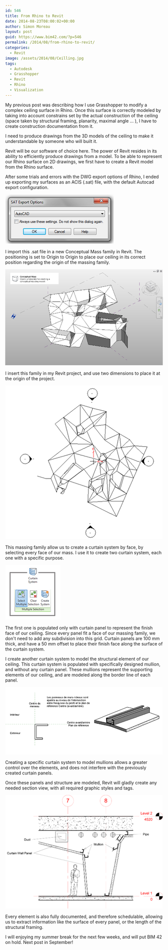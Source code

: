 ```yaml
---
id: 546
title: From Rhino to Revit
date: 2014-08-23T08:00:02+00:00
author: Simon Moreau
layout: post
guid: https://www.bim42.com/?p=546
permalink: /2014/08/from-rhino-to-revit/
categories:
  - Revit
image: /assets/2014/08/Ceilling.jpg
tags:
  - Autodesk
  - Grasshopper
  - Revit
  - Rhino
  - Visualization
---
```

My previous post was describing how I use Grasshopper to modify a complex ceiling surface in Rhino. Once this surface is correctly modeled by taking into account constrains set by the actual construction of the ceiling (space taken by structural framing, planarity, maximal angle ... ), I have to create construction documentation from it.

I need to produce drawings from the 3D models of the ceiling to make it understandable by someone who will built it.

Revit will be our software of choice here. The power of Revit resides in its ability to efficiently produce drawings from a model. To be able to represent our Rhino surface on 2D drawings, we first have to create a Revit model from the Rhino surface.

After some trials and errors with the DWG export options of Rhino, I ended up exporting my surfaces as an ACIS (.sat) file, with the default Autocad export configuration.

![satExport](/assets/2014/08/satExport.jpg)

I import this .sat file in a new Conceptual Mass family in Revit. The positioning is set to Origin to Origin to place our ceiling in its correct position regarding the origin of the massing family.

![MassingFamily](/assets/2014/08/MassingFamily.jpg)

I insert this family in my Revit project, and use two dimensions to place it at the origin of the project.

![ceilingPlan](/assets/2014/08/ceilingPlan.jpg)

This massing family allow us to create a curtain system by face, by selecting every face of our mass. I use it to create two curtain system, each one with a specific purpose.

![Command](/assets/2014/08/Command.jpg)

The first one is populated only with curtain panel to represent the finish face of our ceiling. Since every panel fit a face of our massing family, we don't need to add any subdivision into this grid. Curtain panels are 100 mm thick, and have a 50 mm offset to place their finish face along the surface of the curtain system.

I create another curtain system to model the structural element of our ceiling. This curtain system is populated with specifically designed mullion, and without any curtain panel. These mullions represent the supporting elements of our ceiling, and are modeled along the border line of each panel.

![Profile](/assets/2014/08/Profile.jpg)

Creating a specific curtain system to model mullions allows a greater control over the elements, and does not interfere with the previously created curtain panels.

Once these panels and structure are modeled, Revit will gladly create any needed section view, with all required graphic styles and tags.

![Ceilling](/assets/2014/08/Ceilling.jpg)

Every element is also fully documented, and therefore schedulable, allowing us to extract information like the surface of every panel, or the length of the structural framing.

I will enjoying my summer break for the next few weeks, and will put BIM 42 on hold. Next post in September!
